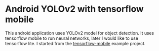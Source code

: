 # Android YOLOv2 with tensorflow mobile
This android application uses YOLOv2 model for object detection. It uses tensorflow mobile to run neural networks, later I would like to use tensorflow lite.
I started from the [tensorflow-mobile](https://codelabs.developers.google.com/codelabs/tensorflow-for-poets-2/#0) example project.

